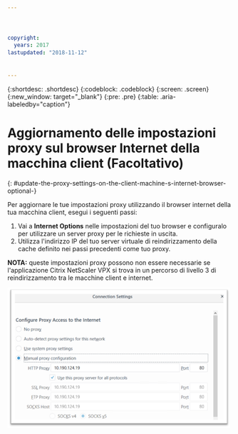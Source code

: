 ```yaml
---



copyright:
  years: 2017
lastupdated: "2018-11-12"


---
```


{:shortdesc: .shortdesc}
{:codeblock: .codeblock}
{:screen: .screen}
{:new_window: target="_blank"}
{:pre: .pre}
{:table: .aria-labeledby="caption"}

# Aggiornamento delle impostazioni proxy sul browser Internet della macchina client (Facoltativo)
{: #update-the-proxy-settings-on-the-client-machine-s-internet-browser-optional-}

Per aggiornare le tue impostazioni proxy utilizzando il browser internet della tua macchina client, esegui i seguenti passi:

1. Vai a **Internet Options** nelle impostazioni del tuo browser e configuralo per utilizzare un server proxy per le richieste in uscita. 
2. Utilizza l'indirizzo IP del tuo server virtuale di reindirizzamento della cache definito nei passi precedenti come tuo proxy. 

**NOTA:** queste impostazioni proxy possono non essere necessarie se l'applicazione Citrix NetScaler VPX si trova in un percorso di livello 3 di reindirizzamento tra le macchine client e internet.

<img src="images/fp17.png" alt="immagine" style="width: 500px;"/>
